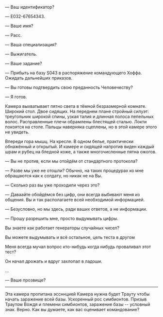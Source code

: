 &mdash; Ваш идентификатор?

&mdash; E032-67654343.

&mdash; Ваше имя?

&mdash; Расс.

&mdash; Ваша специализация?

&mdash; Выжигатель.

&mdash; Ваше задание?

&mdash; Прибыть на базу S043 в распоряжение командующего Хоффа.
Ожидать дальнейших приказов.

&mdash; Вы готовы подтвердить свою преданность Человечеству?

&mdash; Я готов.

Камера выхватывает пятно света в тёмной безразмерной комнате.
Широкий стол. Двое сидящих.
На переднем плане стройный силуэт:
треугольник широкой спины, узкая талия
и длинная полоса пепельных волос.
Расправленные плечи обрамлены блестящей сталью.
Локти покоятся на столе.
Пальцы наверняка сцеплены, но в этой камере этого не увидеть.

Впереди гора мышц.
На кресле. В одном белье, практически обнажённый и открытый.
И камере и сидящей напротив виден каждый шрам и рубец на бледной коже,
а также многочисленные пятна ожогов.

&mdash; Вы не против, если мы отойдём от стандартного протокола?

&mdash; Разве мы уже не отошли?
Обычно, на таких процедурах ко мне обращаются как к солдату,
но никак не на Вы.

&mdash; Сколько раз вы уже проходили через это?

&mdash; Даваайте обойдёмся без цифр, они всегда выбивают меня из общения.
Вы и так располагаете всей необходимой информацией.

&mdash; Безусловно, но мы здесь, ради ваших ответов, а не информации.

&mdash; Прошу разрешить мне, просто выдумывать цифры.

Вы знаете как работает генераторы случайных чисел?

Вы можете выдумывать и всё остальное, цель теста в другом

Меня всегда мучал вопрос кто-нибудь когда нибудь проваливал этот тест?

Он начал дрожать и вдруг захлопал в ладоши.

...

&mdash; Ваше прозвище?

---

Эта камера пропитана эссннцией
Камера нужна будет Трауту чтобы начать заражение всей базы.
Ускоренный рос симбионтов.
Призыв Траутом Вождя и племени симбионтов, заражение базы -- условный знак.
Верно. Как вы думаете, как вас оценивает командование?

